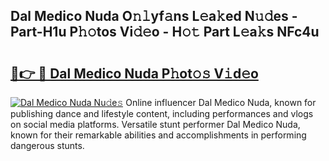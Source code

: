 ## Dal Medico Nuda O𝚗𝚕yf𝚊ns L𝚎a𝚔ed N𝚞𝚍es - Part-H1u P𝚑𝚘tos Vi𝚍𝚎o - H𝚘𝚝 Part L𝚎a𝚔s NFc4u

# <h2><a href="http://kf4e1ng.oniu.top/?m=Dal+Medico+Nuda">🔗👉 🔴 Dal Medico Nuda P𝚑ot𝚘𝚜 V𝚒d𝚎o</a></h2>

[![Dal Medico Nuda Nu𝚍e𝚜](https://i.imgur.com/0qMVB7G.gif)](http://kf4e1ng.oniu.top/?m=Dal+Medico+Nuda)
Online influencer Dal Medico Nuda, known for publishing dance and lifestyle content, including performances and vlogs on social media platforms. Versatile stunt performer Dal Medico Nuda, known for their remarkable abilities and accomplishments in performing dangerous stunts.  
